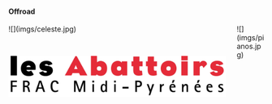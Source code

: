 #### Offroad

<div class="columns">
<div class="column" width="33%">
![](imgs/celeste.jpg)

 

![](imgs/abattoirs.jpg)
</div>
<div class="column" width="66%">
![](imgs/pianos.jpg)
</div>
</div>
